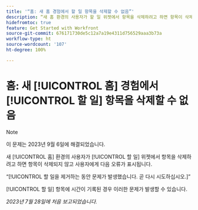```yaml
---
title: '“홈: 새 홈 경험에서 할 일 항목을 삭제할 수 없음”'
description: “새 홈 환경의 사용자가 할 일 위젯에서 항목을 삭제하려고 하면 항목이 삭제되지 않고 사용자에게 오류가 표시됩니다.”
hidefromtoc: true
feature: Get Started with Workfront
source-git-commit: 676171730de5c12a7a19e4311d756529aaa3b73a
workflow-type: ht
source-wordcount: '107'
ht-degree: 100%

---
```



# 홈: 새 [!UICONTROL 홈] 경험에서 [!UICONTROL 할 일] 항목을 삭제할 수 없음

>[!NOTE]
>
>이 문제는 2023년 9월 6일에 해결되었습니다.

새 [!UICONTROL 홈] 환경의 사용자가 [!UICONTROL 할 일] 위젯에서 항목을 삭제하려고 하면 항목이 삭제되지 않고 사용자에게 다음 오류가 표시됩니다.

“[!UICONTROL 할 일을 제거하는 동안 문제가 발생했습니다. 곧 다시 시도하십시오.]”

[!UICONTROL 할 일] 항목에 시간이 기록된 경우 이러한 문제가 발생할 수 있습니다.

_2023년 7월 28일에 처음 보고되었습니다._

